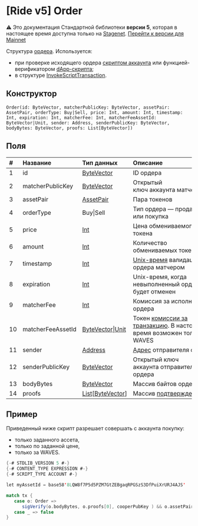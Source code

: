 # [Ride v5] Order

:warning: Это документация Стандартной библиотеки **версии 5**, которая в настоящее время доступна только на [Stagenet](/ru/blockchain/blockchain-network/). [Перейти к версии для Mainnet](/ru/ride/structures/common-structures/order)

Структура [ордера](/ru/blockchain/order). Используется:
* при проверке исходящего ордера [скриптом аккаунта](/ru/ride/script/script-types/account-script) или функцией-верификатором [dApp-скрипта](/ru/ride/script/script-types/dapp-script);
* в структуре [InvokeScriptTransaction](/ru/ride/v5/structures/transaction-structures/invoke-script-transaction).

## Конструктор

``` ride
Order(id: ByteVector, matcherPublicKey: ByteVector, assetPair: AssetPair, orderType: Buy|Sell, price: Int, amount: Int, timestamp: Int, expiration: Int, matcherFee: Int, matcherFeeAssetId: ByteVector|Unit, sender: Address, senderPublicKey: ByteVector, bodyBytes: ByteVector, proofs: List[ByteVector])
```

## Поля

| # | Название | Тип данных | Описание |
| :--- | :--- | :--- | :--- |
| 1 | id | [ByteVector](/ru/ride/v5/data-types/byte-vector) | ID ордера |
| 2 | matcherPublicKey | [ByteVector](/ru/ride/v5/data-types/byte-vector) | Открытый ключ аккаунта матчера |
| 3 | assetPair | [AssetPair](/ru/ride/v5/structures/common-structures/asset-pair) | Пара токенов |
| 4 | orderType | Buy&#124;Sell | Тип ордера — продажа или покупка |
| 5 | price | [Int](/ru/ride/v5/data-types/int) | Цена обмениваемого токена |
| 6 | amount | [Int](/ru/ride/v5/data-types/int) | Количество обмениваемых токенов |
| 7 | timestamp | [Int](/ru/ride/v5/data-types/int) | [Unix-время](https://ru.wikipedia.org/wiki/Unix-время) валидации ордера матчером |
| 8 | expiration | [Int](/ru/ride/v5/data-types/int) | Unix-время, когда невыполненный ордер будет отменен |
| 9 | matcherFee | [Int](/ru/ride/v5/data-types/int) | Комиссия за исполнение ордера |
| 10 | matcherFeeAssetId | [ByteVector](/ru/ride/v5/data-types/byte-vector)&#124;[Unit](/ru/ride/v5/data-types/unit) | Токен [комиссии за транзакцию](/ru/blockchain/transaction/transaction-fee). В настоящее время возможен только WAVES |
| 11 | sender | [Address](/ru/ride/v5/structures/common-structures/address) | [Адрес](/ru/blockchain/account/address) отправителя ордера |
| 12 | senderPublicKey | [ByteVector](/ru/ride/v5/data-types/byte-vector) | Открытый ключ аккаунта отправителя ордера |
| 13 | bodyBytes | [ByteVector](/ru/ride/v5/data-types/byte-vector) | Массив байтов ордера |
| 14 | proofs | [List](/ru/ride/v5/data-types/list)[[ByteVector](/ru/ride/v5/data-types/byte-vector)] | Массив [подтверждений](/ru/blockchain/transaction/transaction-proof) |

## Пример

Приведенный ниже скрипт разрешает совершать с аккаунта покупку:

- только заданного ассета,
- только по заданной цене,
- только за WAVES.

```scala
{-# STDLIB_VERSION 5 #-}
{-# CONTENT_TYPE EXPRESSION #-}
{-# SCRIPT_TYPE ACCOUNT #-}

let myAssetId = base58'8LQW8f7P5d5PZM7GtZEBgaqRPGSzS3DfPuiXrURJ4AJS'

match tx {
   case o: Order =>
      sigVerify(o.bodyBytes, o.proofs[0], cooperPubKey ) && o.assetPair.priceAsset == null && o.assetPair.amountAsset == myAssetId && o.price == 500000 && o.amount == 1000 && o.orderType == Buy
   case _ => false
}
```
